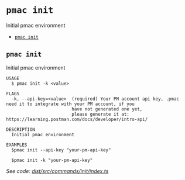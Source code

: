 `pmac init`
===========

Initial pmac environment

* [`pmac init`](#pmac-init)

## `pmac init`

Initial pmac environment

```
USAGE
  $ pmac init -k <value>

FLAGS
  -k, --api-key=<value>  (required) Your PM account api key, .pmac need it to integrate with your PM account, if you
                         have not generated one yet,
                         please generate it at: https://learning.postman.com/docs/developer/intro-api/

DESCRIPTION
  Initial pmac environment

EXAMPLES
  $pmac init --api-key "your-pm-api-key"

  $pmac init -k "your-pm-api-key"
```

_See code: [dist/src/commands/init/index.ts](https://github.com/postman-as-code/pmac/blob/v1.2.0/dist/src/commands/init/index.ts)_
